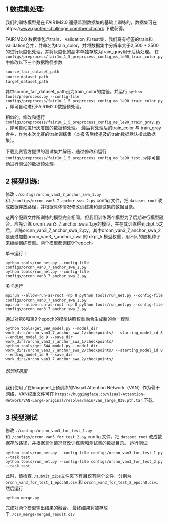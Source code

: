 ## 1 数据集处理:

我们的训练模型是在 FAIR1M2.0 遥感监测数据集的基础上训练的，数据集可在https://www.gaofen-challenge.com/benchmark 下载获得。

FAIR1M2.0 数据集包含train， validation 和 test集，我们将有标签的train和validation合并，并命名为train_color，并将数据集中分辨率大于2,500 * 2500 的进行灰度化处理，并将灰度化的副本单独存放为train_gray用于后续处理。
在
`configs/preprocess/fair1m_1_5_preprocess_config_ms_le90_train_color.py` 中修改以下三个数据路径参数
```python
source_fair_dataset_path
source_dataset_path
target_dataset_path
```
其中source_fair_dataset_path设为train_color的路径。并运行
`python tools/preprocess.py --config-file configs/preprocess/fair1m_1_5_preprocess_config_ms_le90_train_color.py`，即可自动进行FAIR1M2.0数据预处理。

相似的，修改和运行`configs/preprocess/fair1m_1_5_preprocess_config_ms_le90_train_gray.py`，即可自动进行灰度图的数据预处理。
最后将处理后的train_color 与 train_gray 合并，作为本次比赛的train训练集（本报告后续提及的train数据默认指此数据集）。

下载比赛官方提供的测试集并解压，通过修改和运行`configs/preprocess/fair1m_1_5_preprocess_config_ms_le90_test.py`即可自动进行测试的数据预处理。

## 2 模型训练:

修改 `./configs/orcnn_van3_7_anchor_swa_1.py` 和`./configs/orcnn_van3_7_anchor_swa_2.py` config 文件，把 `dataset_root` 改成数据存放路径，并根据具体情况修改训练集和测试集的数据目录。

这两个配置文件所训练的模型完全相同，但我们训练两个模型为了后期进行模型融合。应先训练 orcnn_van3_7_anchor_swa_1.py的模型，并在其训练得到ckpt_5之后，训练orcnn_van3_7_anchor_swa_2.py。其中orcnn_van3_7_anchor_swa_2是通过加载orcnn_van3_7_anchor_swa 的 ckpt_5 模型权重，用不同的随机种子来继续训练模型。两个模型都训练9个epoch。

单卡运行：
```shell
python tools/run_net.py --config-file configs/orcnn_van3_7_anchor_swa_1.py
python tools/run_net.py --config-file configs/orcnn_van3_7_anchor_swa_2.py
```

多卡运行
```shell
mpirun --allow-run-as-root -np 8 python tools/run_net.py --config-file configs/orcnn_van3_7_anchor_swa_1.py
mpirun --allow-run-as-root -np 8 python tools/run_net.py --config-file configs/orcnn_van3_7_anchor_swa_2.py
```


通过对第8和第9个epoch的模型快照权重融合生成新的单一模型:
```shell
python tools/get_SWA_model.py --model_dir work_dirs/orcnn_van3_7_anchor_swa_1/checkpoints/ --starting_model_id 8 --ending_model_id 9 --save_dir work_dirs/orcnn_van3_7_anchor_swa_1/checkpoints/
python tools/get_SWA_model.py --model_dir work_dirs/orcnn_van3_7_anchor_swa_2/checkpoints/ --starting_model_id 8 --ending_model_id 9 --save_dir work_dirs/orcnn_van3_7_anchor_swa_2/checkpoints/
```

###### 预训练模型
我们使用了在Imagenet上预训练的Visual Attention Network（VAN）作为骨干网络，VAN权重文件可在 `https://huggingface.co/Visual-Attention-Network/VAN-Large-original/resolve/main/van_large_839.pth.tar` 下载。
## 3 模型测试

修改 `./configs/orcnn_van3_for_test_1.py` 和`./configs/orcnn_van3_for_test_2.py` config 文件，把 `dataset_root` 改成数据存放路径，并根据具体情况修改训练集和测试集的数据目录。
运行测试:
```shell
python tools/run_net.py --config-file configs/orcnn_van3_for_test_1.py --task test
python tools/run_net.py --config-file configs/orcnn_van3_for_test_2.py --task test
```
此时，请检查`./submit_zips`文件夹下有且仅有两个文件，分别为`orcnn_van3_for_test_1_epoch0.csv` 和 `orcnn_van3_for_test_2_epoch0.csv`。然后运行
```shell
python merge.py
```
完成对两个模型输出结果的融合。
最终结果将被存放于`./csv_merge/merged_result.csv`
